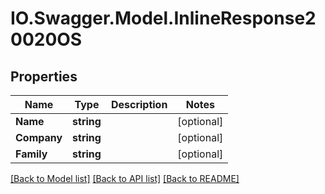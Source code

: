 # IO.Swagger.Model.InlineResponse20020OS
## Properties

Name | Type | Description | Notes
------------ | ------------- | ------------- | -------------
**Name** | **string** |  | [optional] 
**Company** | **string** |  | [optional] 
**Family** | **string** |  | [optional] 

[[Back to Model list]](../README.md#documentation-for-models) [[Back to API list]](../README.md#documentation-for-api-endpoints) [[Back to README]](../README.md)

